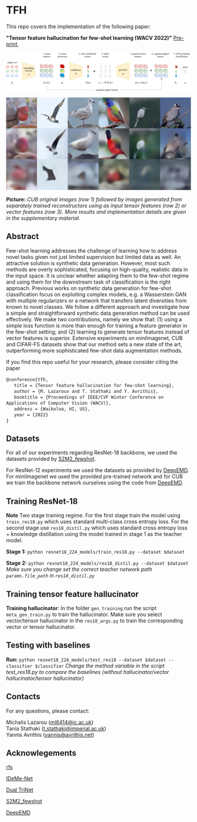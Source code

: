 # TFH

This repo covers the implementation of the following paper: 

**"Tensor feature hallucination for few-shot learning (WACV 2022)"** [Pre-print](https://arxiv.org/abs/2106.05321),
<p align='center'>
  <img src='imgs/idea_tfh.png' width="800px">
</p>

<p align='center'>
  <img src='imgs/reconstructions.jpg' width="800px">
</p>

**Picture:** *CUB original images (row 1) followed by images generated from separately trained reconstructors using as input tensor features (row 2) or vector features (row 3). More results and implementation details are given in the supplementary material.*

## Abstract
Few-shot learning addresses the challenge of learning how to address novel tasks given not just limited supervision but limited data as well.  An attractive solution is synthetic data generation. However, most such methods are overly sophisticated, focusing on high-quality, realistic data in the input space. It is unclear whether adapting them to the few-shot regime and using them for the downstream task of classification is the right approach. Previous works on synthetic data generation for few-shot classification focus on exploiting complex models, e.g. a Wasserstein GAN with multiple regularizers or a network that transfers latent diversities from known to novel classes. We follow a different approach and investigate how a simple and straightforward synthetic data generation method can be used effectively. We make two contributions, namely we show that: (1) using a simple loss function is more than enough for training a feature generator in the few-shot setting; and (2) learning to generate tensor features instead of vector features is superior. Extensive experiments on miniImagenet, CUB and CIFAR-FS datasets show that our method sets a new state of the art, outperforming more sophisticated few-shot data augmentation methods.

If you find this repo useful for your research, please consider citing the paper
```
@conference{tfh,
   title = {Tensor feature hallucination for few-shot learning},
   author = {M. Lazaroux and T. Stathaki and Y. Avrithis},
   booktitle = {Proceedings of IEEE/CVF Winter Conference on Applications of Computer Vision (WACV)},
   address = {Waikoloa, HI, US},
   year = {2022}
}
```
## Datasets
For all of our experiments regarding ResNet-18 backbone, we used the datasets provided by [S2M2_fewshot](https://github.com/nupurkmr9/S2M2_fewshot).

For ResNet-12 experiments we used the datasets as provided by [DeepEMD](https://github.com/icoz69/DeepEMD). For miniImagenet we used the provided pre-trained network and for CUB we train the backbone network ourselves using the code from [DeepEMD](https://github.com/icoz69/DeepEMD).

## Training ResNet-18
**Note** Two stage training regime. For the first stage train the model using `train_res18.py` which uses standard multi-class cross entropy loss.
For the second stage use `res18_distil.py` which uses standard cross entropy loss + knowledge distillation using the model trained in stage 1 as the teacher model.

**Stage 1:** `python resnet18_224_models/train_res18.py --dataset $dataset`

**Stage 2:** `python resnet18_224_models/res18_distil.py --dataset $dataset` *Make sure you change set the correct teacher network path `params.file_path` in `res18_distil.py`*

## Training tensor feature hallucinator
**Training hallucinator**: In the folder `gen_training` run the script `meta_gen_train.py` to train the hallucinator. Make sure you select vector/tensor hallucinator
in the `res18_args.py` to train the corresponding vector or tensor hallucinator.

## Testing with baselines
**Run:** `python resnet18_224_models/test_res18 --dataset $dataset --classifier $classifier` *Change the method variable in the script test_res18.py to compare
the baselines (without hallucinator/vector hallucinator/tensor hallucinator)*

## Contacts
For any questions, please contact:

Michalis Lazarou (ml6414@ic.ac.uk)  
Tania Stathaki (t.stathaki@imperial.ac.uk)  
Yannis Avrithis (yannis@avrithis.net)

## Acknowlegements
[rfs](https://github.com/WangYueFt/rfs)

[IDeMe-Net](https://github.com/tankche1/IDeMe-Net)

[Dual TriNet](https://github.com/tankche1/Semantic-Feature-Augmentation-in-Few-shot-Learning)

[S2M2_fewshot](https://github.com/nupurkmr9/S2M2_fewshot)

[DeepEMD](https://github.com/icoz69/DeepEMD)




